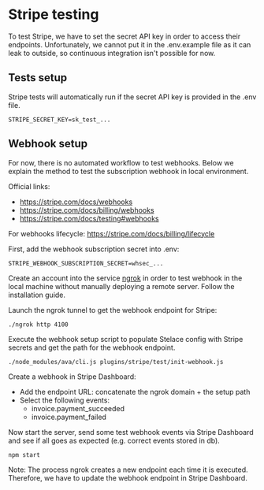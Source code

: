 # Stripe testing

To test Stripe, we have to set the secret API key in order to access their endpoints.
Unfortunately, we cannot put it in the .env.example file as it can leak to outside, so continuous
integration isn't possible for now.

## Tests setup

Stripe tests will automatically run if the secret API key is provided in the .env file.

```
STRIPE_SECRET_KEY=sk_test_...
```

## Webhook setup

For now, there is no automated workflow to test webhooks.
Below we explain the method to test the subscription webhook in local environment.

Official links:
- https://stripe.com/docs/webhooks
- https://stripe.com/docs/billing/webhooks
- https://stripe.com/docs/testing#webhooks

For webhooks lifecycle: https://stripe.com/docs/billing/lifecycle

First, add the webhook subscription secret into .env:
```
STRIPE_WEBHOOK_SUBSCRIPTION_SECRET=whsec_...
```

Create an account into the service [ngrok](https://ngrok.com) in order to test webhook in the local machine
without manually deploying a remote server.
Follow the installation guide.

Launch the ngrok tunnel to get the webhook endpoint for Stripe:
```
./ngrok http 4100
```

Execute the webhook setup script to populate Stelace config with Stripe secrets and get the path for the webhook endpoint.
```
./node_modules/ava/cli.js plugins/stripe/test/init-webhook.js
```

Create a webhook in Stripe Dashboard:
- Add the endpoint URL: concatenate the ngrok domain + the setup path
- Select the following events:
  - invoice.payment_succeeded
  - invoice.payment_failed

Now start the server, send some test webhook events via Stripe Dashboard and see if all goes as expected
(e.g. correct events stored in db).
```
npm start
```

Note: The process ngrok creates a new endpoint each time it is executed. Therefore, we have to update
the webhook endpoint in Stripe Dashboard.
